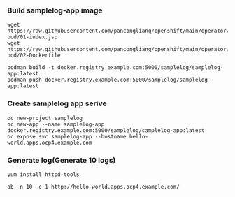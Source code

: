 
### Build samplelog-app image
~~~
wget https://raw.githubusercontent.com/pancongliang/openshift/main/operator/logging/samplelog-pod/01-index.jsp
wget https://raw.githubusercontent.com/pancongliang/openshift/main/operator/logging/samplelog-pod/02-Dockerfile

podman build -t docker.registry.example.com:5000/samplelog/samplelog-app:latest .
podman push docker.registry.example.com:5000/samplelog/samplelog-app:latest
~~~

### Create samplelog app serive
~~~
oc new-project samplelog
oc new-app --name samplelog-app docker.registry.example.com:5000/samplelog/samplelog-app:latest
oc expose svc samplelog-app --hostname hello-world.apps.ocp4.example.com
~~~

### Generate log(Generate 10 logs)
~~~
yum install httpd-tools

ab -n 10 -c 1 http://hello-world.apps.ocp4.example.com/
~~~
